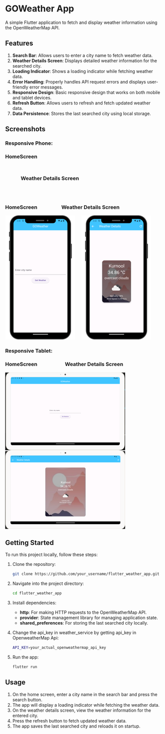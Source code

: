 # GOWeather App

A simple Flutter application to fetch and display weather information using the OpenWeatherMap API.

## Features

1. **Search Bar**: Allows users to enter a city name to fetch weather data.
2. **Weather Details Screen**: Displays detailed weather information for the searched city.
3. **Loading Indicator**: Shows a loading indicator while fetching weather data.
4. **Error Handling**: Properly handles API request errors and displays user-friendly error messages.
5. **Responsive Design**: Basic responsive design that works on both mobile and tablet devices.
6. **Refresh Button**: Allows users to refresh and fetch updated weather data.
7. **Data Persistence**: Stores the last searched city using local storage.

## Screenshots
  ### Responsive Phone:
  ### HomeScreen <div style="padding: 50px;">Weather Details Screen</div>    

  ### HomeScreen&nbsp;&nbsp;&nbsp;&nbsp;&nbsp;&nbsp;&nbsp;&nbsp;&nbsp;&nbsp;&nbsp;&nbsp;&nbsp;&nbsp;&nbsp;&nbsp;&nbsp;&nbsp;&nbsp;&nbsp;Weather Details Screen
  ![Home Screen](screenshots/phone_home_screen.png) &nbsp;&nbsp;&nbsp;
  ![Weather Details Screen](screenshots/phone_weather_details_screen.png)

  ### Responsive Tablet:
  ### HomeScreen&nbsp;&nbsp;&nbsp;&nbsp;&nbsp;&nbsp;&nbsp;&nbsp;&nbsp;&nbsp;&nbsp;&nbsp;&nbsp;&nbsp;&nbsp;&nbsp;&nbsp;&nbsp;&nbsp;&nbsp;&nbsp;&nbsp; Weather Details Screen
  ![Home Screen](screenshots/tablet_home_screen.png) &nbsp;&nbsp;&nbsp;
  ![Weather Details Screen](screenshots/tablet_weather_details_screen.png)

## Getting Started

To run this project locally, follow these steps:

1. Clone the repository:

   ```bash
   git clone https://github.com/your_username/flutter_weather_app.git
      ```
2. Navigate into the project directory:

   ```bash
   cd flutter_weather_app
      ```
 3. Install dependencies:

     - **http**: For making HTTP requests to the OpenWeatherMap API.
     - **provider**: State management library for managing application state.
     - **shared_preferences**: For storing the last searched city locally.
       
 4. Change the api_key in weather_service by getting api_key in OpenweatherMap Api:

     ```bash
     API_KEY=your_actual_openweathermap_api_key
     ```
 5. Run the app:

       ```bash
       flutter run
       ```
       
## Usage

1. On the home screen, enter a city name in the search bar and press the search button.
2. The app will display a loading indicator while fetching the weather data.
3. On the weather details screen, view the weather information for the entered city.
4. Press the refresh button to fetch updated weather data.
5. The app saves the last searched city and reloads it on startup.       
       

